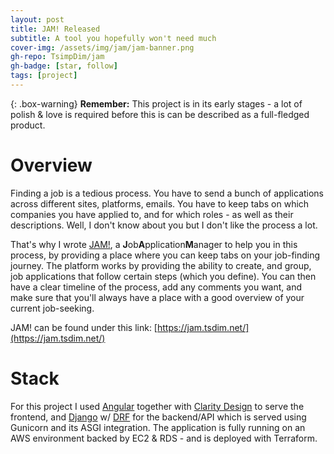 ```yaml
---
layout: post
title: JAM! Released
subtitle: A tool you hopefully won't need much
cover-img: /assets/img/jam/jam-banner.png
gh-repo: TsimpDim/jam
gh-badge: [star, follow]
tags: [project]
---
```


{: .box-warning}
**Remember:** This project is in its early stages - a lot of polish & love is required before this is can be described as a full-fledged product.


# Overview

Finding a job is a tedious process. You have to send a bunch of applications across different sites, platforms, emails. You have to keep tabs on which companies you have applied to, and for which roles - as well as their descriptions. Well, I don't know about you but I don't like the process a lot.

That's why I wrote [JAM!](https://jam.tsdim.net/), a **J**ob**A**pplication**M**anager to help you in this process, by providing a place where you can keep tabs on your job-finding journey. The platform works by providing the ability to create, and group, job applications that follow certain steps (which you define). You can then have a clear timeline of the process, add any comments you want, and make sure that you'll always have a place with a good overview of your current job-seeking.

JAM! can be found under this link: [https://jam.tsdim.net/](https://jam.tsdim.net/)

# Stack

For this project I used [Angular](https://angular.io/) together with [Clarity Design](https://angular.clarity.design/) to serve the frontend, and [Django](https://www.djangoproject.com/) w/ [DRF](https://www.django-rest-framework.org/) for the backend/API which is served using Gunicorn and its ASGI integration. The application is fully running on an AWS environment backed by EC2 & RDS - and is deployed with Terraform.

